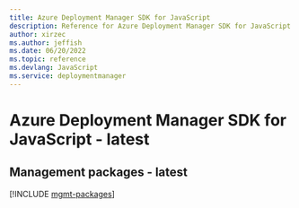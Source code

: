 ```yaml
---
title: Azure Deployment Manager SDK for JavaScript
description: Reference for Azure Deployment Manager SDK for JavaScript
author: xirzec
ms.author: jeffish
ms.date: 06/20/2022
ms.topic: reference
ms.devlang: JavaScript
ms.service: deploymentmanager
---
```

# Azure Deployment Manager SDK for JavaScript - latest
## Management packages - latest
[!INCLUDE [mgmt-packages](deployment-manager-mgmt-index.md)]

